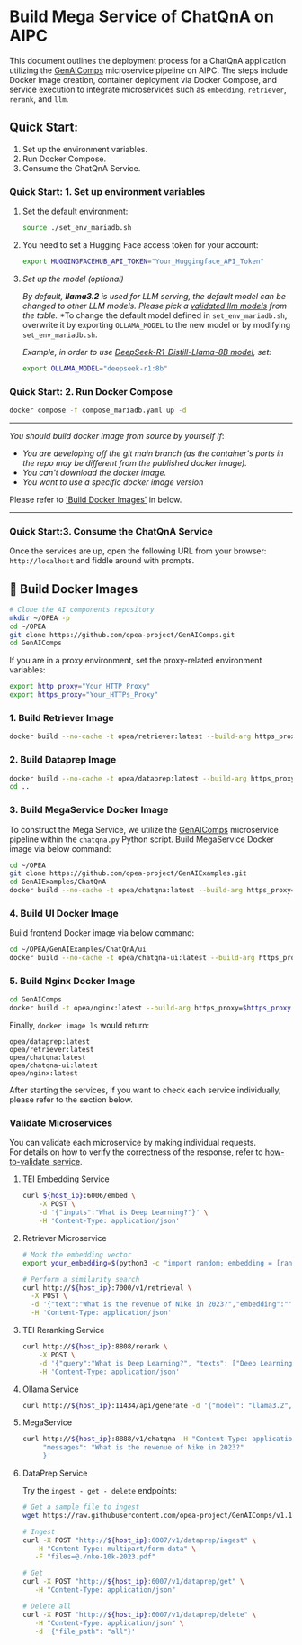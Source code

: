 # Build Mega Service of ChatQnA on AIPC

This document outlines the deployment process for a ChatQnA application utilizing the [GenAIComps](https://github.com/opea-project/GenAIComps.git) microservice pipeline on AIPC. The steps include Docker image creation, container deployment via Docker Compose, and service execution to integrate microservices such as `embedding`, `retriever`, `rerank`, and `llm`.

## Quick Start:

1. Set up the environment variables.
2. Run Docker Compose.
3. Consume the ChatQnA Service.

### Quick Start: 1. Set up environment variables

1. Set the default environment:

   ```bash
   source ./set_env_mariadb.sh
   ```

2. You need to set a Hugging Face access token for your account:

   ```bash
   export HUGGINGFACEHUB_API_TOKEN="Your_Huggingface_API_Token"
   ```

3. _Set up the model (optional)_

   _By default, **llama3.2** is used for LLM serving, the default model can be changed to other LLM models. Please pick a [validated llm models](https://github.com/opea-project/GenAIComps/tree/main/comps/llms/src/text-generation#validated-llm-models) from the table._
   \*To change the default model defined in `set_env_mariadb.sh`, overwrite it by exporting `OLLAMA_MODEL` to the new model or by modifying `set_env_mariadb.sh`.

   _Example, in order to use [DeepSeek-R1-Distill-Llama-8B model](https://ollama.com/library/deepseek-r1:8b), set:_

   ```bash
   export OLLAMA_MODEL="deepseek-r1:8b"
   ```

### Quick Start: 2. Run Docker Compose

```bash
docker compose -f compose_mariadb.yaml up -d
```

---

_You should build docker image from source by yourself if_:

- _You are developing off the git main branch (as the container's ports in the repo may be different from the published docker image)._
- _You can't download the docker image._
- _You want to use a specific docker image version_

Please refer to ['Build Docker Images'](#🚀-build-docker-images) in below.

---

### Quick Start:3. Consume the ChatQnA Service

Once the services are up, open the following URL from your browser: `http://localhost` and fiddle around with prompts.

## 🚀 Build Docker Images

```bash
# Clone the AI components repository
mkdir ~/OPEA -p
cd ~/OPEA
git clone https://github.com/opea-project/GenAIComps.git
cd GenAIComps
```

If you are in a proxy environment, set the proxy-related environment variables:

```bash
export http_proxy="Your_HTTP_Proxy"
export https_proxy="Your_HTTPs_Proxy"
```

### 1. Build Retriever Image

```bash
docker build --no-cache -t opea/retriever:latest --build-arg https_proxy=$https_proxy --build-arg http_proxy=$http_proxy -f comps/retrievers/src/Dockerfile .
```

### 2. Build Dataprep Image

```bash
docker build --no-cache -t opea/dataprep:latest --build-arg https_proxy=$https_proxy --build-arg http_proxy=$http_proxy -f comps/dataprep/src/Dockerfile .
cd ..
```

### 3. Build MegaService Docker Image

To construct the Mega Service, we utilize the [GenAIComps](https://github.com/opea-project/GenAIComps.git) microservice pipeline within the `chatqna.py` Python script. Build MegaService Docker image via below command:

```bash
cd ~/OPEA
git clone https://github.com/opea-project/GenAIExamples.git
cd GenAIExamples/ChatQnA
docker build --no-cache -t opea/chatqna:latest --build-arg https_proxy=$https_proxy --build-arg http_proxy=$http_proxy  -f Dockerfile .
```

### 4. Build UI Docker Image

Build frontend Docker image via below command:

```bash
cd ~/OPEA/GenAIExamples/ChatQnA/ui
docker build --no-cache -t opea/chatqna-ui:latest --build-arg https_proxy=$https_proxy --build-arg http_proxy=$http_proxy -f ./docker/Dockerfile .
```

### 5. Build Nginx Docker Image

```bash
cd GenAIComps
docker build -t opea/nginx:latest --build-arg https_proxy=$https_proxy --build-arg http_proxy=$http_proxy -f comps/third_parties/nginx/src/Dockerfile .
```

Finally, `docker image ls` would return:

```
opea/dataprep:latest
opea/retriever:latest
opea/chatqna:latest
opea/chatqna-ui:latest
opea/nginx:latest
```

After starting the services, if you want to check each service individually, please refer to the section below.

### Validate Microservices

You can validate each microservice by making individual requests.  
For details on how to verify the correctness of the response, refer to [how-to-validate_service](../../hpu/gaudi/how_to_validate_service.md).

1. TEI Embedding Service

   ```bash
   curl ${host_ip}:6006/embed \
       -X POST \
       -d '{"inputs":"What is Deep Learning?"}' \
       -H 'Content-Type: application/json'
   ```

2. Retriever Microservice

   ```bash
   # Mock the embedding vector
   export your_embedding=$(python3 -c "import random; embedding = [random.uniform(-1, 1) for _ in range(768)]; print(embedding)")
   ```

   ```bash
   # Perform a similarity search
   curl http://${host_ip}:7000/v1/retrieval \
     -X POST \
     -d '{"text":"What is the revenue of Nike in 2023?","embedding":"'"${your_embedding}"'"}' \
     -H 'Content-Type: application/json'
   ```

3. TEI Reranking Service

   ```bash
   curl http://${host_ip}:8808/rerank \
       -X POST \
       -d '{"query":"What is Deep Learning?", "texts": ["Deep Learning is not...", "Deep learning is..."]}' \
       -H 'Content-Type: application/json'
   ```

4. Ollama Service

   ```bash
   curl http://${host_ip}:11434/api/generate -d '{"model": "llama3.2", "prompt":"What is Deep Learning?"}'
   ```

5. MegaService

   ```bash
   curl http://${host_ip}:8888/v1/chatqna -H "Content-Type: application/json" -d '{
        "messages": "What is the revenue of Nike in 2023?"
        }'
   ```

6. DataPrep Service

   Try the `ingest - get - delete` endpoints:

   ```bash
   # Get a sample file to ingest
   wget https://raw.githubusercontent.com/opea-project/GenAIComps/v1.1/comps/retrievers/redis/data/nke-10k-2023.pdf
   ```

   ```bash
   # Ingest
   curl -X POST "http://${host_ip}:6007/v1/dataprep/ingest" \
      -H "Content-Type: multipart/form-data" \
      -F "files=@./nke-10k-2023.pdf"
   ```

   ```bash
   # Get
   curl -X POST "http://${host_ip}:6007/v1/dataprep/get" \
      -H "Content-Type: application/json"
   ```

   ```bash
   # Delete all
   curl -X POST "http://${host_ip}:6007/v1/dataprep/delete" \
      -H "Content-Type: application/json" \
      -d '{"file_path": "all"}'
   ```
